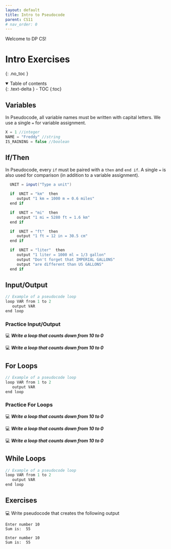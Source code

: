 ```yaml
---
layout: default
title: Intro to Pseudocode 
parent: CS11
# nav_order: 0
---
```


Welcome to DP CS!
# Intro Exercises
{: .no_toc }

<details open markdown="block">
  <summary>
    Table of contents
  </summary>
  {: .text-delta }
- TOC
{:toc}
</details>

## Variables
In Pseudocode, all variable names must be written with capital letters. We use a single `=` for variable assignment.
```java
X = 1 //integer
NAME = "Freddy" //string
IS_RAINING = false //boolean
```

## If/Then
In Pseudocode, every `if` must be paired with a `then` and `end if`.  A single `=` is also used for comparison (in addition to a variable assignment).
```java
  UNIT = input("Type a unit")    

  if  UNIT = "km"  then
     output "1 km = 1000 m = 0.6 miles"
  end if

  if  UNIT = "mi"  then
     output "1 mi = 5280 ft = 1.6 km"
  end if

  if  UNIT = "ft"  then
     output "1 ft = 12 in = 30.5 cm"
  end if

  if  UNIT = "liter"  then
     output "1 liter = 1000 ml = 1/3 gallon"
     output "Don't forget that IMPERIAL GALLONS"
     output "are different than US GALLONS"
  end if
```

## Input/Output
```java
// Example of a pseudocode loop
loop VAR from 1 to 2
   output VAR
end loop
```
### Practice Input/Output

💻 ***Write a loop that counts down from 10 to 0***

💻 ***Write a loop that counts down from 10 to 0***


## For Loops
```java
// Example of a pseudocode loop
loop VAR from 1 to 2
   output VAR
end loop
```
### Practice For Loops

💻 ***Write a loop that counts down from 10 to 0***

💻 ***Write a loop that counts down from 10 to 0***

💻 ***Write a loop that counts down from 10 to 0***

## While Loops
```java
// Example of a pseudocode loop
loop VAR from 1 to 2
   output VAR
end loop
```

## Exercises

💻 Write pseudocode that creates the following output

```console
Enter number 10
Sum is:  55
```

```shell
Enter number 10
Sum is:  55
```